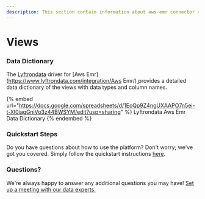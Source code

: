 ```yaml
---
description: This section contain information about aws-emr connector views information
---
```


# Views

### Data Dictionary

The [Lyftrondata](https://www.lyftrondata.com/) driver for [Aws Emr](https://www.lyftrondata.com/integration/Aws Emr/)[ ](https://www.lyftrondata.com/integration/aws-emr/)provides a detailed data dictionary of the views with data types and column names.

{% embed url="https://docs.google.com/spreadsheets/d/1EoQp9Z4ngUXAAPO7n5ei-t-Xl0iagGniVo3z44BWSYM/edit?usp=sharing" %}
Lyftrondata Aws Emr Data Dictionary
{% endembed %}

### Quickstart Steps

Do you have questions about how to use the platform? Don't worry; we've got you covered. Simply follow the quickstart instructions [here](../../../../quickstart-steps.md).

### Questions? <a href="#questions" id="questions"></a>

We're always happy to answer any additional questions you may have! [Set up a meeting with our data experts.](https://www.lyftrondata.com/book-a-meeting/)


